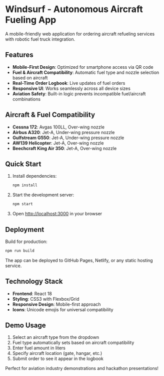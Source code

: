# Windsurf - Autonomous Aircraft Fueling App

A mobile-friendly web application for ordering aircraft refueling services with robotic fuel truck integration.

## Features

- **Mobile-First Design**: Optimized for smartphone access via QR code
- **Fuel & Aircraft Compatibility**: Automatic fuel type and nozzle selection based on aircraft
- **Real-Time Order Logbook**: Live updates of fuel orders
- **Responsive UI**: Works seamlessly across all device sizes
- **Aviation Safety**: Built-in logic prevents incompatible fuel/aircraft combinations

## Aircraft & Fuel Compatibility

- **Cessna 172**: Avgas 100LL, Over-wing nozzle
- **Airbus A320**: Jet-A, Under-wing pressure nozzle
- **Gulfstream G550**: Jet-A, Under-wing pressure nozzle
- **AW139 Helicopter**: Jet-A, Over-wing nozzle
- **Beechcraft King Air 350**: Jet-A, Over-wing nozzle

## Quick Start

1. Install dependencies:
   ```bash
   npm install
   ```

2. Start the development server:
   ```bash
   npm start
   ```

3. Open [http://localhost:3000](http://localhost:3000) in your browser

## Deployment

Build for production:
```bash
npm run build
```

The app can be deployed to GitHub Pages, Netlify, or any static hosting service.

## Technology Stack

- **Frontend**: React 18
- **Styling**: CSS3 with Flexbox/Grid
- **Responsive Design**: Mobile-first approach
- **Icons**: Unicode emojis for universal compatibility

## Demo Usage

1. Select an aircraft type from the dropdown
2. Fuel type automatically sets based on aircraft compatibility
3. Enter fuel amount in liters
4. Specify aircraft location (gate, hangar, etc.)
5. Submit order to see it appear in the logbook

Perfect for aviation industry demonstrations and hackathon presentations!
